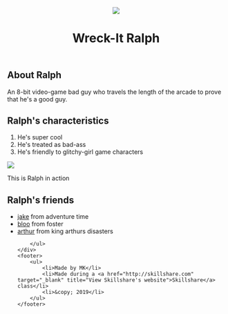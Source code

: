 
<!DOCTYPE html>
<html>
<head>
	<title>Wreck-It Ralph</title>
	<link rel="stylesheet" type="text/css" href="css/hero.css">
</head>
<body>

<div class="wrapper">
	<header>
		<img src="img/profile.jpg">
		<h1>Wreck-It Ralph</h1>
	</header>
	<div class="content">
		<h2>About Ralph</h2>
		<p>An 8-bit video-game bad guy who travels the length of the arcade to prove that he's a good guy.</p>
		<h2>Ralph's characteristics</h2>
		<ol>
			<li>He's super cool</li>
			<li>He's treated as bad-ass</li>
			<li>He's friendly to glitchy-girl game characters</li>
		</ol>
		<img class="big-image" src="img/big-image.jpg">
		<p class="caption">This is Ralph in action</p>
		<h2>Ralph's friends</h2>
		<ul>
			<li><a href="https://adventuretime.fandom.com/wiki/Jake" target="_blank" title="visit jakes page"> jake</a>     from adventure time</li>
	<li><a href="https://fostershomeforimaginaryfriendsandbloo.fandom.com/wiki/Bloo" target="_blank" title="visit bloo's page">bloo</a>    from foster</li>
	<li><a href="https://en.wikipedia.org/wiki/King_Arthur%27s_Disasters" target="_blank" title="visit arturs page">  arthur</a> from king arthurs disasters </li>
			
		</ul>
	</div>
	<footer>
		<ul>
			<li>Made by MK</li>
			<li>Made during a <a href="http://skillshare.com" target="_blank" title="View Skillshare's website">Skillshare</a> class</li>
			<li>&copy; 2019</li>
		</ul>
	</footer>
</div>

</body>
</html>
